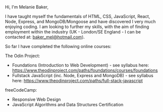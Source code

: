 Hi, I'm Melanie Baker,

I have taught myself the fundamentals of HTML, CSS, JavaScript, React, Node, Express, and MongoDB/Mongoose and have discovered I very much enjoying coding. I am looking to further my skills, with the aim of finding employment within the industry (UK - London/SE England - I can be contacted at: baker_mel@hotmail.com).

So far I have completed the following online courses:

The Odin Project:
- Foundations (Introduction to Web Development) - see syllabus here: https://www.theodinproject.com/paths/foundations/courses/foundations
- Fullstack JavaScript (inc. Node, Express and MongoDB) - see syllabus here: https://www.theodinproject.com/paths/full-stack-javascript

freeCodeCamp:
- Responsive Web Design
- JavaScript Algorithms and Data Structures Certification
